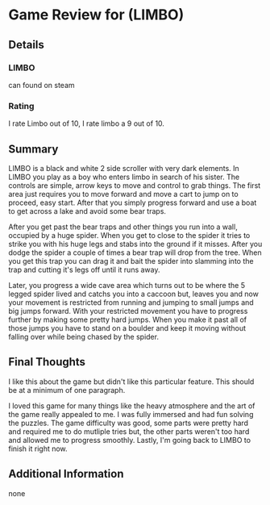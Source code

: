 # Game Review for (LIMBO)

## Details

### LIMBO
can found on steam

### Rating
I rate Limbo out of 10, I rate limbo a 9 out of 10.

## Summary

LIMBO is a black and white 2 side scroller with very dark elements. In LIMBO you play as a boy who enters limbo in search of his sister. The controls are simple, arrow keys to move and control to grab things. The first area just requires you to move forward
and move a cart to jump on to proceed, easy start. After that you simply progress forward and use a boat to get across a lake and
avoid some bear traps.

After you get past the bear traps and other things you run into a wall, occupied by a huge spider. When you get to close to the 
spider it tries to strike you with his huge legs and stabs into the ground if it misses. After you dodge the spider a couple of
times a bear trap will drop from the tree. When you get this trap you can drag it and bait the spider into slamming into the 
trap and cutting it's legs off until it runs away.

Later, you progress a wide cave area which turns out to be where the 5 legged spider lived and catchs you into a caccoon 
but, leaves you and now your movement is restricted from running and jumping to small jumps and big jumps forward. With your
restricted movement you have to progress further by making some pretty hard jumps. When you make it past all of those jumps 
you have to stand on a boulder and keep it moving without falling over while being chased by the spider.

## Final Thoughts
I like this about the game but didn't like this particular feature. This should be at a minimum of one paragraph.

I loved this game for many things like the heavy atmosphere and the art of the game really appealed to me. I was fully 
immersed and had fun solving the puzzles. The game difficulty was good, some parts were pretty hard and required me to
do mutliple tries but, the other parts weren't too hard and allowed me to progress smoothly. Lastly, I'm going back to
LIMBO to finish it right now.

## Additional Information
none
